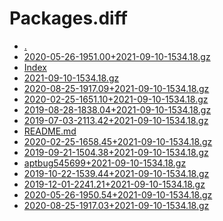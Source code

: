 Packages.diff
========================

- [.](.)
- [2020-05-26-1951.00+2021-09-10-1534.18.gz](2020-05-26-1951.00+2021-09-10-1534.18.gz)
- [Index](Index)
- [2021-09-10-1534.18.gz](2021-09-10-1534.18.gz)
- [2020-08-25-1917.09+2021-09-10-1534.18.gz](2020-08-25-1917.09+2021-09-10-1534.18.gz)
- [2020-02-25-1651.10+2021-09-10-1534.18.gz](2020-02-25-1651.10+2021-09-10-1534.18.gz)
- [2019-08-28-1838.04+2021-09-10-1534.18.gz](2019-08-28-1838.04+2021-09-10-1534.18.gz)
- [2019-07-03-2113.42+2021-09-10-1534.18.gz](2019-07-03-2113.42+2021-09-10-1534.18.gz)
- [README.md](README.md)
- [2020-02-25-1658.45+2021-09-10-1534.18.gz](2020-02-25-1658.45+2021-09-10-1534.18.gz)
- [2019-09-21-1504.38+2021-09-10-1534.18.gz](2019-09-21-1504.38+2021-09-10-1534.18.gz)
- [aptbug545699+2021-09-10-1534.18.gz](aptbug545699+2021-09-10-1534.18.gz)
- [2019-10-22-1539.44+2021-09-10-1534.18.gz](2019-10-22-1539.44+2021-09-10-1534.18.gz)
- [2019-12-01-2241.21+2021-09-10-1534.18.gz](2019-12-01-2241.21+2021-09-10-1534.18.gz)
- [2020-05-26-1950.54+2021-09-10-1534.18.gz](2020-05-26-1950.54+2021-09-10-1534.18.gz)
- [2020-08-25-1917.03+2021-09-10-1534.18.gz](2020-08-25-1917.03+2021-09-10-1534.18.gz)
